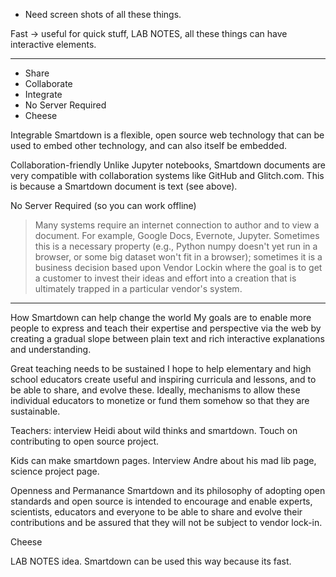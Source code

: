 - Need screen shots of all these things.

Fast -> useful for quick stuff, LAB NOTES, all these things can have interactive elements.

---

- Share
- Collaborate
- Integrate
- No Server Required
- Cheese


Integrable
Smartdown is a flexible, open source web technology that can be used to embed other technology, and can also itself be embedded.


Collaboration-friendly
Unlike Jupyter notebooks, Smartdown documents are very compatible with collaboration systems like GitHub and Glitch.com. This is because a Smartdown document is text (see above).

No Server Required (so you can work offline)
> Many systems require an internet connection to author and to view a document. For example, Google Docs, Evernote, Jupyter. Sometimes this is a necessary property (e.g., Python numpy doesn't yet run in a browser, or some big dataset won't fit in a browser); sometimes it is a business decision based upon Vendor Lockin where the goal is to get a customer to invest their ideas and effort into a creation that is ultimately trapped in a particular vendor's system.



---
How Smartdown can help change the world
My goals are to enable more people to express and teach their expertise and perspective via the web by creating a gradual slope between plain text and rich interactive explanations and understanding.

Great teaching needs to be sustained
I hope to help elementary and high school educators create useful and inspiring curricula and lessons, and to be able to share, and evolve these.
Ideally, mechanisms to allow these individual educators to monetize or fund them somehow so that they are sustainable.

Teachers: interview Heidi about wild thinks and smartdown.  Touch on contributing to open source project.

Kids can make smartdown pages.  Interview Andre about his mad lib page, science project page.

Openness and Permanance
Smartdown and its philosophy of adopting open standards and open source is intended to encourage and enable experts, scientists, educators and everyone to be able to share and evolve their contributions and be assured that they will not be subject to vendor lock-in.

Cheese


LAB NOTES idea.  Smartdown can be used this way because its fast.


